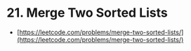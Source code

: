 # 21. Merge Two Sorted Lists

- [https://leetcode.com/problems/merge-two-sorted-lists/](https://leetcode.com/problems/merge-two-sorted-lists/)
